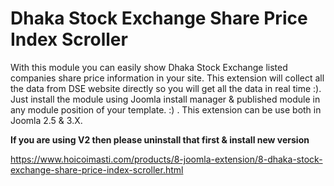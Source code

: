 # Dhaka Stock Exchange Share Price Index Scroller

With this module you can easily show Dhaka Stock Exchange listed companies share price information in your site. This extension will collect all the data from DSE website directly so you will get all the data in real time :). Just install the module using Joomla install manager & published module in any module position of your template. :) . This extension can be use both in Joomla 2.5 & 3.X.

<b>If you are using V2 then please uninstall that first & install new version</b>

https://www.hoicoimasti.com/products/8-joomla-extension/8-dhaka-stock-exchange-share-price-index-scroller.html
